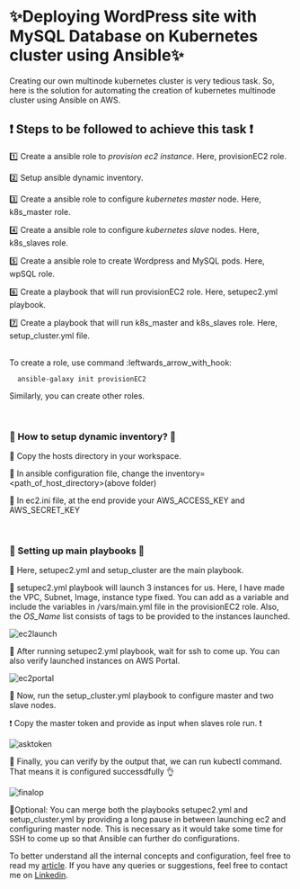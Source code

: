 # :sparkles:Deploying WordPress site with MySQL Database on Kubernetes cluster using Ansible:sparkles:
Creating our own multinode kubernetes cluster is very tedious task. So, here is the solution for automating the creation of kubernetes multinode cluster using Ansible on AWS. 

## :heavy_exclamation_mark: Steps to be followed to achieve this task :heavy_exclamation_mark: 

:one: Create a ansible role to *provision ec2 instance*. Here, provisionEC2 role. 

:two: Setup ansible dynamic inventory. 

:three: Create a ansible role to configure *kubernetes master* node. Here, k8s_master role. 

:four: Create a ansible role to configure *kubernetes slave* nodes. Here, k8s_slaves role. 

:five: Create a ansible role to create Wordpress and MySQL pods. Here, wpSQL role. 

:six: Create a playbook that will run provisionEC2 role. Here, setupec2.yml playbook. 

:seven: Create a playbook that will run k8s_master and k8s_slaves role. Here, setup_cluster.yml file. 

 <br>
To create a role, use command :leftwards_arrow_with_hook:

      ansible-galaxy init provisionEC2 
     
Similarly, you can create other roles. 

<br>

### :beginner: How to setup dynamic inventory? :beginner:
:pushpin: Copy the hosts directory in your workspace. 

:pushpin: In ansible configuration file, change the inventory=<path_of_host_directory>(above folder) 

:pushpin: In ec2.ini file, at the end provide your AWS_ACCESS_KEY and AWS_SECRET_KEY 

<br>

### :dart: Setting up main playbooks :dart:
:pushpin: Here, setupec2.yml and setup_cluster are the main playbook. 

:pushpin: setupec2.yml playbook will launch 3 instances for us. Here, I have made the VPC, Subnet, Image, instance type fixed. You can add as a variable and include the variables in /vars/main.yml file in the provisionEC2 role. Also, the *OS_Name* list consists of tags to be provided to the instances launched. 

![ec2launch](https://miro.medium.com/max/875/1*lvKRd7sTC1_dwi4unz102Q.png) 

:pushpin: After running setupec2.yml playbook, wait for ssh to come up. You can also verify launched instances on AWS Portal. 

![ec2portal](https://miro.medium.com/max/875/1*UhEG8iIJCM0k9qmhAEGLaA.png)

:pushpin: Now, run the setup_cluster.yml playbook to configure master and two slave nodes. 


:exclamation: Copy the master token and provide as input when slaves role run. :exclamation:

![asktoken](https://miro.medium.com/max/875/1*7lEocQjVgZavp0r2XxL9Kw.png) 

:pushpin: Finally, you can verify by the output that, we can run kubectl command. That means it is configured successdfully :ok_hand: 

![finalop](https://miro.medium.com/max/875/1*6zMKuAOSY0hFnDTU2f5fEQ.png) 

:pushpin:Optional: You can merge both the playbooks setupec2.yml and setup_cluster.yml by providing a long pause in between launching ec2 and configuring master node. This is necessary as it would take some time for SSH to come up so that Ansible can further do configurations.

To better understand all the internal concepts and configuration, feel free to read my [article](https://tirth1272.medium.com/%EF%B8%8Fcreating-a-multi-node-kubernetes-cluster-on-aws-using-ansible-%EF%B8%8F-6acbb6ffc21f). If you have any queries or suggestions, feel free to contact me on [Linkedin](https://www.linkedin.com/in/tirupatel/).

